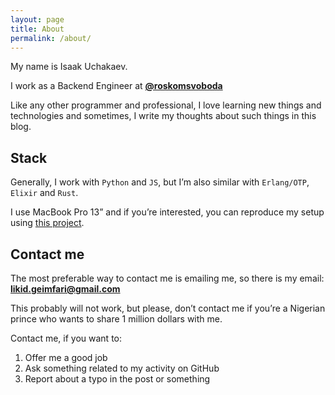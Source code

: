 ```yaml
---
layout: page
title: About
permalink: /about/
---
```


My name is Isaak Uchakaev.

I work as a Backend Engineer at <a target="_blank" href="https://github.com/roskomsvoboda"><b>@roskomsvoboda</b></a>

Like any other programmer and professional, I love learning new things
and technologies and sometimes, I write my thoughts about such things in
this blog.

## Stack

Generally, I work with <code class="code-tag">Python</code> and <code class="code-tag">JS</code>, 
but I’m also similar with <code class="code-tag">Erlang/OTP</code>, <code class="code-tag">Elixir</code> 
and <code class="code-tag">Rust</code>.

I use MacBook Pro 13” and if you’re interested, you can reproduce my
setup using <a target="_blank" href="https://github.com/lk-geimfari/macbook">this project</a>.

## Contact me

The most preferable way to contact me is emailing me, so there is my
email: <a href="mailto:likid.geimfari@gmail.com"><b>likid.geimfari@gmail.com</b></a>

This probably will not work, but please, don’t contact me if you’re a
Nigerian prince who wants to share 1 million dollars with me.

Contact me, if you want to:

1.  Offer me a good job
2.  Ask something related to my activity on GitHub
3.  Report about a typo in the post or something

